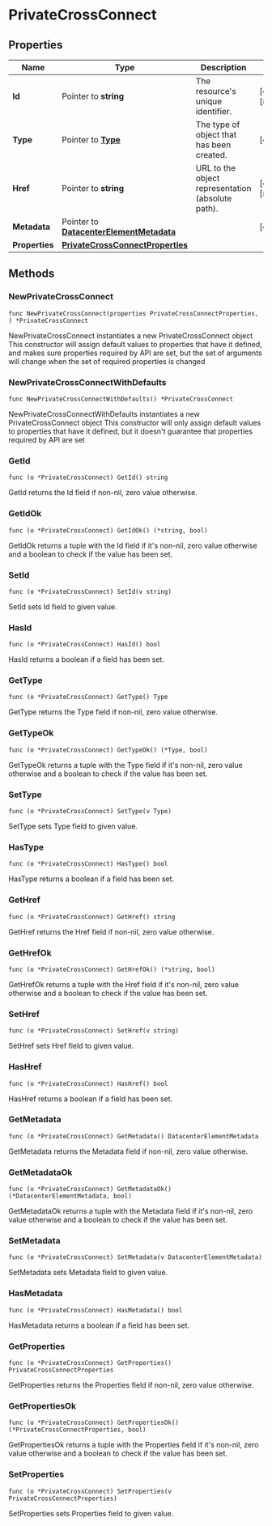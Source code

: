 # PrivateCrossConnect

## Properties

|Name | Type | Description | Notes|
|------------ | ------------- | ------------- | -------------|
|**Id** | Pointer to **string** | The resource&#39;s unique identifier. | [optional] [readonly] |
|**Type** | Pointer to [**Type**](Type.md) | The type of object that has been created. | [optional] |
|**Href** | Pointer to **string** | URL to the object representation (absolute path). | [optional] [readonly] |
|**Metadata** | Pointer to [**DatacenterElementMetadata**](DatacenterElementMetadata.md) |  | [optional] |
|**Properties** | [**PrivateCrossConnectProperties**](PrivateCrossConnectProperties.md) |  | |

## Methods

### NewPrivateCrossConnect

`func NewPrivateCrossConnect(properties PrivateCrossConnectProperties, ) *PrivateCrossConnect`

NewPrivateCrossConnect instantiates a new PrivateCrossConnect object
This constructor will assign default values to properties that have it defined,
and makes sure properties required by API are set, but the set of arguments
will change when the set of required properties is changed

### NewPrivateCrossConnectWithDefaults

`func NewPrivateCrossConnectWithDefaults() *PrivateCrossConnect`

NewPrivateCrossConnectWithDefaults instantiates a new PrivateCrossConnect object
This constructor will only assign default values to properties that have it defined,
but it doesn't guarantee that properties required by API are set

### GetId

`func (o *PrivateCrossConnect) GetId() string`

GetId returns the Id field if non-nil, zero value otherwise.

### GetIdOk

`func (o *PrivateCrossConnect) GetIdOk() (*string, bool)`

GetIdOk returns a tuple with the Id field if it's non-nil, zero value otherwise
and a boolean to check if the value has been set.

### SetId

`func (o *PrivateCrossConnect) SetId(v string)`

SetId sets Id field to given value.

### HasId

`func (o *PrivateCrossConnect) HasId() bool`

HasId returns a boolean if a field has been set.

### GetType

`func (o *PrivateCrossConnect) GetType() Type`

GetType returns the Type field if non-nil, zero value otherwise.

### GetTypeOk

`func (o *PrivateCrossConnect) GetTypeOk() (*Type, bool)`

GetTypeOk returns a tuple with the Type field if it's non-nil, zero value otherwise
and a boolean to check if the value has been set.

### SetType

`func (o *PrivateCrossConnect) SetType(v Type)`

SetType sets Type field to given value.

### HasType

`func (o *PrivateCrossConnect) HasType() bool`

HasType returns a boolean if a field has been set.

### GetHref

`func (o *PrivateCrossConnect) GetHref() string`

GetHref returns the Href field if non-nil, zero value otherwise.

### GetHrefOk

`func (o *PrivateCrossConnect) GetHrefOk() (*string, bool)`

GetHrefOk returns a tuple with the Href field if it's non-nil, zero value otherwise
and a boolean to check if the value has been set.

### SetHref

`func (o *PrivateCrossConnect) SetHref(v string)`

SetHref sets Href field to given value.

### HasHref

`func (o *PrivateCrossConnect) HasHref() bool`

HasHref returns a boolean if a field has been set.

### GetMetadata

`func (o *PrivateCrossConnect) GetMetadata() DatacenterElementMetadata`

GetMetadata returns the Metadata field if non-nil, zero value otherwise.

### GetMetadataOk

`func (o *PrivateCrossConnect) GetMetadataOk() (*DatacenterElementMetadata, bool)`

GetMetadataOk returns a tuple with the Metadata field if it's non-nil, zero value otherwise
and a boolean to check if the value has been set.

### SetMetadata

`func (o *PrivateCrossConnect) SetMetadata(v DatacenterElementMetadata)`

SetMetadata sets Metadata field to given value.

### HasMetadata

`func (o *PrivateCrossConnect) HasMetadata() bool`

HasMetadata returns a boolean if a field has been set.

### GetProperties

`func (o *PrivateCrossConnect) GetProperties() PrivateCrossConnectProperties`

GetProperties returns the Properties field if non-nil, zero value otherwise.

### GetPropertiesOk

`func (o *PrivateCrossConnect) GetPropertiesOk() (*PrivateCrossConnectProperties, bool)`

GetPropertiesOk returns a tuple with the Properties field if it's non-nil, zero value otherwise
and a boolean to check if the value has been set.

### SetProperties

`func (o *PrivateCrossConnect) SetProperties(v PrivateCrossConnectProperties)`

SetProperties sets Properties field to given value.



